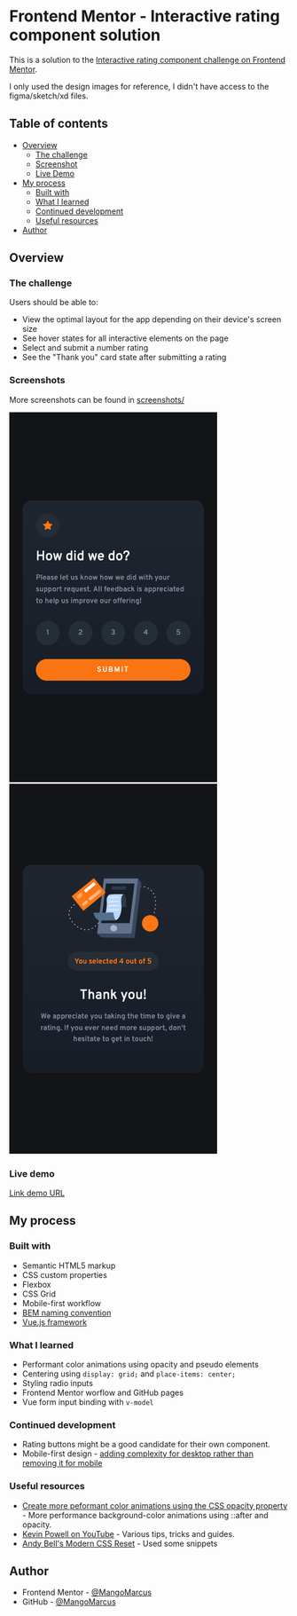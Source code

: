 # Frontend Mentor - Interactive rating component solution

This is a solution to the [Interactive rating component challenge on Frontend Mentor](https://www.frontendmentor.io/challenges/interactive-rating-component-koxpeBUmI).

I only used the design images for reference, I didn't have access to the figma/sketch/xd files.

## Table of contents

- [Overview](#overview)
  - [The challenge](#the-challenge)
  - [Screenshot](#screenshots)
  - [Live Demo](#live-demo)
- [My process](#my-process)
  - [Built with](#built-with)
  - [What I learned](#what-i-learned)
  - [Continued development](#continued-development)
  - [Useful resources](#useful-resources)
- [Author](#author)

## Overview

### The challenge

Users should be able to:

- View the optimal layout for the app depending on their device's screen size
- See hover states for all interactive elements on the page
- Select and submit a number rating
- See the "Thank you" card state after submitting a rating

### Screenshots

More screenshots can be found in [screenshots/](./screenshots/)

![Rating page](./screenshots/mobile-design.png)
![Thank you page](./screenshots/mobile-thank-you-state.png)

### Live demo

[Link demo URL](https://mangomarcus.github.io/fem-interactive-rating/)

## My process

### Built with

- Semantic HTML5 markup
- CSS custom properties
- Flexbox
- CSS Grid
- Mobile-first workflow
- [BEM naming convention](http://getbem.com/introduction/)
- [Vue.js framework](https://vuejs.org/)

### What I learned

* Performant color animations using opacity and pseudo elements
* Centering using `display: grid;` and `place-items: center;`
* Styling radio inputs
* Frontend Mentor worflow and GitHub pages
* Vue form input binding with `v-model`

### Continued development

* Rating buttons might be a good candidate for their own component.
* Mobile-first design - [adding complexity for desktop rather than removing it for mobile](https://www.youtube.com/watch?v=0ohtVzCSHqs)

### Useful resources

- [Create more peformant color animations using the CSS opacity property](https://openclassrooms.com/en/courses/5625816-create-modern-css-animations/5995831-create-more-peformant-color-animations-using-the-css-opacity-property) - More performance background-color animations using ::after and opacity.
- [Kevin Powell on YouTube](https://www.youtube.com/kepowob) - Various tips, tricks and guides.
- [Andy Bell's Modern CSS Reset](https://piccalil.li/blog/a-modern-css-reset/) - Used some snippets

## Author

- Frontend Mentor - [@MangoMarcus](https://www.frontendmentor.io/profile/MangoMarcus)
- GitHub - [@MangoMarcus](https://github.com/MangoMarcus)
